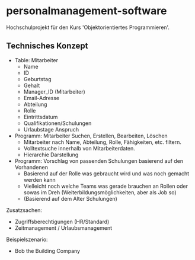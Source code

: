 # personalmanagement-software
Hochschulprojekt für den Kurs 'Objektorientiertes Programmieren'.

## Technisches Konzept
- Table: Mitarbeiter
  - Name
  - ID
  - Geburtstag
  - Gehalt
  - Manager_ID (Mitarbeiter)
  - Email-Adresse
  - Abteilung
  - Rolle
  - Eintrittsdatum
  - Qualifikationen/Schulungen
  - Urlaubstage Anspruch
- Programm: Mitarbeiter Suchen, Erstellen, Bearbeiten, Löschen
  - Mitarbeiter nach Name, Abteilung, Rolle, Fähigkeiten, etc. filtern.
  - Volltextsuche innerhalb von Mitarbeiterdaten.
  - Hierarchie Darstellung
- Programm: Vorschlag von passenden Schulungen basierend auf den Vorhandenen
  - Basierend auf der Rolle was gebraucht wird und was noch gemacht werden kann
  - Vielleicht noch welche Teams was gerade brauchen an Rollen oder sowas im Dreh (Weiterbildungsmöglichkeiten, aber als Job so)
  - (Basierend auf dem Alter Schulungen)

Zusatzsachen:
- Zugriffsberechtigungen (HR/Standard)
- Zeitmanagement / Urlaubsmanagement

Beispielszenario:
- Bob the Building Company